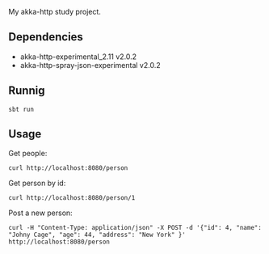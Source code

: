 My akka-http study project.

Dependencies
------------
- akka-http-experimental_2.11 v2.0.2
- akka-http-spray-json-experimental v2.0.2

Runnig
------
<pre><code>sbt run</code></pre>

Usage
-----

Get people:
<pre><code>curl http://localhost:8080/person</code></pre>

Get person by id:
<pre><code>curl http://localhost:8080/person/1</code></pre>

Post a new person:
<pre><code>curl -H "Content-Type: application/json" -X POST -d '{"id": 4, "name": "Johny Cage", "age": 44, "address": "New York" }' http://localhost:8080/person</code></pre>
